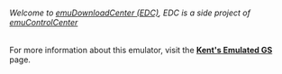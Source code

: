 ###### Welcome to [emuDownloadCenter (EDC)](https://github.com/PhoenixInteractiveNL/emuDownloadCenter/wiki/), EDC is a side project of [emuControlCenter](https://github.com/PhoenixInteractiveNL/emuControlCenter/wiki/)

For more information about this emulator, visit the [**Kent's Emulated GS**](https://github.com/PhoenixInteractiveNL/emuDownloadCenter/wiki/Emulator-kegs#menu) page.
